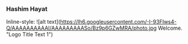 ### Hashim Hayat
Inline-style: 
![alt text](https://lh6.googleusercontent.com/-I-93FIws4-Q/AAAAAAAAAAI/AAAAAAAAASo/Bz9p6GZwMRA/photo.jpg
Welcome. "Logo Title Text 1")


